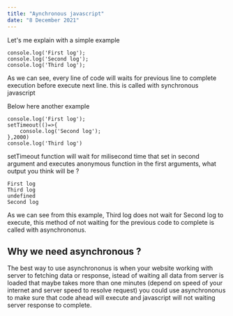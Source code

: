 ```yaml
---
title: "Aynchronous javascript"
date: "8 December 2021"
---
```


Let's me explain with a simple example

```
console.log('First log');
console.log('Second log');
console.log('Third log');
```

As we can see, every line of code will waits for previous line to complete execution before execute next line. this is called with synchronous javascript

Below here another example

```
console.log('First log');
setTimeout(()=>{
    console.log('Second log');
},2000)
console.log('Third log')
```

setTimeout function will wait for milisecond time that set in second argument and executes anonymous function in the first arguments, what output you think will be ?

```
First log
Third log
undefined
Second log
```

As we can see from this example, Third log does not wait for Second log to execute, this method of not waiting for the previous code to complete is called
with asynchrononus.

## Why we need asynchronous ?

The best way to use asynchrononus is when your website working with server to fetching data or response, istead of waiting all
data from server is loaded that maybe takes more than one minutes (depend on speed of your internet and server speed to resolve request)
you could use asynchrononus to make sure that code ahead will execute and javascript will not waiting server response to complete.
